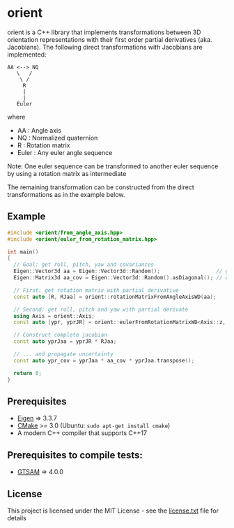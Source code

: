 # orient

orient is a C++ library that implements transformations between 3D orientation representations with their first order partial derivatives (aka. Jacobians). The following direct transformations with Jacobians are implemented:
```
AA <--> NQ
   \   /
    \ /
     R
     |
     |
   Euler
```

where
 * AA : Angle axis
 * NQ : Normalized quaternion
 * R : Rotation matrix
 * Euler : Any euler angle sequence

Note: One euler sequence can be transformed to another euler sequence by using
a rotation matrix as intermediate 

The remaining transformation can be constructed from the direct transformations as in the example below.
 
## Example

```cpp
#include <orient/from_angle_axis.hpp>
#include <orient/euler_from_rotation_matrix.hpp>

int main()
{
  // Goal: get roll, pitch, yaw and covariances
  Eigen::Vector3d aa = Eigen::Vector3d::Random();                  // given some random angle axis
  Eigen::Matrix3d aa_cov = Eigen::Vector3d::Random().asDiagonal(); // with associated covariance matrix

  // First: get rotation matrix with partial derivative
  const auto [R, RJaa] = orient::rotationMatrixFromAngleAxisWD(aa);

  // Second: get roll, pitch and yaw with partial derivate
  using Axis = orient::Axis;
  const auto [ypr, yprJR] = orient::eulerFromRotationMatrixWD<Axis::z, Axis::y, Axis::x>(R);

  // Construct complete jacobian 
  const auto yprJaa = yprJR * RJaa;

  // ... and propagate uncertainty
  const auto ypr_cov = yprJaa * aa_cov * yprJaa.transpose();

  return 0;
}
```

## Prerequisites

- [Eigen](http://eigen.tuxfamily.org/) => 3.3.7
- [CMake](http://www.cmake.org/cmake/resources/software.html) >= 3.0 (Ubuntu: `sudo apt-get install cmake`)
 - A modern C++ compiler that supports C++17

## Prerequisites to compile tests:
- [GTSAM](https://gtsam.org/get_started/) => 4.0.0


## License

This project is licensed under the MIT License - see the [license.txt](license.txt) file for details
